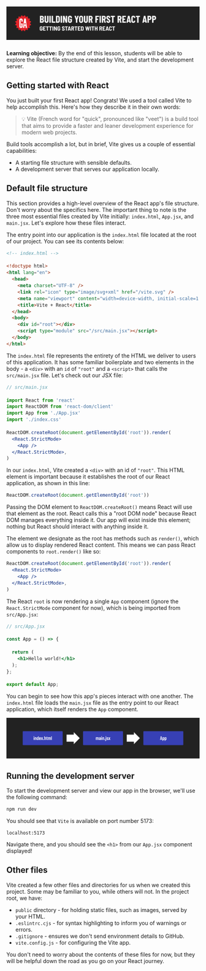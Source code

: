 # ![Building Your First React App - Getting Started with React](./assets/hero.png)

**Learning objective:** By the end of this lesson, students will be able to explore the React file structure created by Vite, and start the development server.

## Getting started with React

You just built your first React app! Congrats! We used a tool called Vite to help accomplish this. Here's how they describe it in their own words:

> 💡 Vite (French word for "quick", pronounced like "veet") is a build tool that aims to provide a faster and leaner development experience for modern web projects.

Build tools accomplish a lot, but in brief, Vite gives us a couple of essential capabilities:

- A starting file structure with sensible defaults.
- A development server that serves our application locally.

## Default file structure

This section provides a high-level overview of the React app's file structure. Don't worry about the specifics here. The important thing to note is the three most essential files created by Vite initially: `index.html`, `App.jsx`, and `main.jsx`. Let's explore how these files interact.

The entry point into our application is the `index.html` file located at the root of our project. You can see its contents below:

```html
<!-- index.html -->

<!doctype html>
<html lang="en">
  <head>
    <meta charset="UTF-8" />
    <link rel="icon" type="image/svg+xml" href="/vite.svg" />
    <meta name="viewport" content="width=device-width, initial-scale=1.0" />
    <title>Vite + React</title>
  </head>
  <body>
    <div id="root"></div>
    <script type="module" src="/src/main.jsx"></script>
  </body>
</html>
```

The `index.html` file represents the entirety of the HTML we deliver to users of this application. It has some familiar boilerplate and two elements in the body - a `<div>` with an `id` of `"root"` and a `<script>` that calls the `src/main.jsx` file. Let's check out our JSX file:

```jsx
// src/main.jsx

import React from 'react'
import ReactDOM from 'react-dom/client'
import App from './App.jsx'
import './index.css'

ReactDOM.createRoot(document.getElementById('root')).render(
  <React.StrictMode>
    <App />
  </React.StrictMode>,
)
```

In our `index.html`, Vite created a `<div>` with an id of `"root"`. This HTML element is important because it establishes the root of our React application, as shown in this line:

```jsx
ReactDOM.createRoot(document.getElementById('root'))
```

Passing the DOM element to `ReactDOM.createRoot()` means React will use that element as the root. React calls this a "root DOM node" because React DOM manages everything inside it. Our app will exist inside this element; nothing but React should interact with anything inside it.

The element we designate as the root has methods such as `render()`, which allow us to display rendered React content. This means we can pass React components to `root.render()` like so:

```jsx
ReactDOM.createRoot(document.getElementById('root')).render(
  <React.StrictMode>
    <App />
  </React.StrictMode>,
)
```

The React `root` is now rendering a single `App` component (ignore the `React.StrictMode` component for now), which is being imported from `src/App.jsx`:

```jsx
// src/App.jsx

const App = () => {

  return (
    <h1>Hello world!</h1>
  );
};

export default App;
```

You can begin to see how this app's pieces interact with one another. The `index.html` file loads the `main.jsx` file as the entry point to our React application, which itself renders the `App` component.

![Entry point](./assets/react-entry-point-v1.png)

## Running the development server

To start the development server and view our app in the browser, we'll use the following command:

```bash
npm run dev
```

You should see that `Vite` is available on port number 5173:

```plaintext
localhost:5173
```

Navigate there, and you should see the `<h1>` from our `App.jsx` component displayed!

## Other files

Vite created a few other files and directories for us when we created this project. Some may be familiar to you, while others will not. In the project root, we have:

- `public` directory - for holding static files, such as images, served by your HTML.
- `.eslintrc.cjs` - for syntax highlighting to inform you of warnings or errors.
- `.gitignore` - ensures we don't send environment details to GitHub.
- `vite.config.js` - for configuring the Vite app.

You don't need to worry about the contents of these files for now, but they will be helpful down the road as you go on your React journey.
